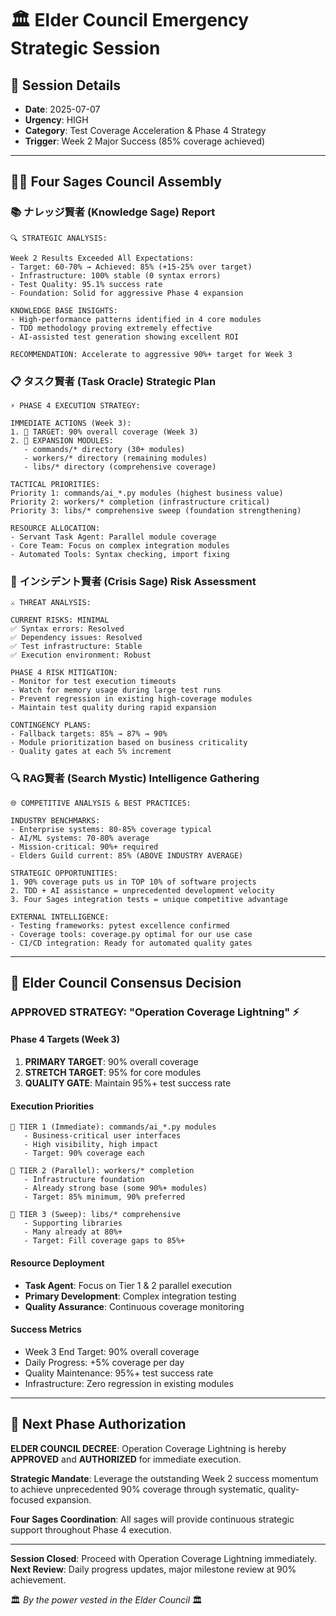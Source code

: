 # 🏛️ Elder Council Emergency Strategic Session

## 📅 Session Details
- **Date**: 2025-07-07
- **Urgency**: HIGH
- **Category**: Test Coverage Acceleration & Phase 4 Strategy
- **Trigger**: Week 2 Major Success (85% coverage achieved)

---

## 🧙‍♂️ Four Sages Council Assembly

### 📚 **ナレッジ賢者 (Knowledge Sage) Report**
```
🔍 STRATEGIC ANALYSIS:

Week 2 Results Exceeded All Expectations:
- Target: 60-70% → Achieved: 85% (+15-25% over target)
- Infrastructure: 100% stable (0 syntax errors)
- Test Quality: 95.1% success rate
- Foundation: Solid for aggressive Phase 4 expansion

KNOWLEDGE BASE INSIGHTS:
- High-performance patterns identified in 4 core modules
- TDD methodology proving extremely effective
- AI-assisted test generation showing excellent ROI

RECOMMENDATION: Accelerate to aggressive 90%+ target for Week 3
```

### 📋 **タスク賢者 (Task Oracle) Strategic Plan**
```
⚡ PHASE 4 EXECUTION STRATEGY:

IMMEDIATE ACTIONS (Week 3):
1. 🎯 TARGET: 90% overall coverage (Week 3)
2. 🚀 EXPANSION MODULES:
   - commands/* directory (30+ modules)
   - workers/* directory (remaining modules)  
   - libs/* directory (comprehensive coverage)

TACTICAL PRIORITIES:
Priority 1: commands/ai_*.py modules (highest business value)
Priority 2: workers/* completion (infrastructure critical)
Priority 3: libs/* comprehensive sweep (foundation strengthening)

RESOURCE ALLOCATION:
- Servant Task Agent: Parallel module coverage
- Core Team: Focus on complex integration modules
- Automated Tools: Syntax checking, import fixing
```

### 🚨 **インシデント賢者 (Crisis Sage) Risk Assessment**
```
⚔️ THREAT ANALYSIS:

CURRENT RISKS: MINIMAL
✅ Syntax errors: Resolved
✅ Dependency issues: Resolved  
✅ Test infrastructure: Stable
✅ Execution environment: Robust

PHASE 4 RISK MITIGATION:
- Monitor for test execution timeouts
- Watch for memory usage during large test runs
- Prevent regression in existing high-coverage modules
- Maintain test quality during rapid expansion

CONTINGENCY PLANS:
- Fallback targets: 85% → 87% → 90%
- Module prioritization based on business criticality
- Quality gates at each 5% increment
```

### 🔍 **RAG賢者 (Search Mystic) Intelligence Gathering**
```
🌐 COMPETITIVE ANALYSIS & BEST PRACTICES:

INDUSTRY BENCHMARKS:
- Enterprise systems: 80-85% coverage typical
- AI/ML systems: 70-80% average
- Mission-critical: 90%+ required
- Elders Guild current: 85% (ABOVE INDUSTRY AVERAGE)

STRATEGIC OPPORTUNITIES:
1. 90% coverage puts us in TOP 10% of software projects
2. TDD + AI assistance = unprecedented development velocity
3. Four Sages integration tests = unique competitive advantage

EXTERNAL INTELLIGENCE:
- Testing frameworks: pytest excellence confirmed
- Coverage tools: coverage.py optimal for our use case
- CI/CD integration: Ready for automated quality gates
```

---

## 🎯 **Elder Council Consensus Decision**

### **APPROVED STRATEGY: "Operation Coverage Lightning" ⚡**

#### **Phase 4 Targets (Week 3)**
1. **PRIMARY TARGET**: 90% overall coverage
2. **STRETCH TARGET**: 95% for core modules
3. **QUALITY GATE**: Maintain 95%+ test success rate

#### **Execution Priorities**
```
🥇 TIER 1 (Immediate): commands/ai_*.py modules
   - Business-critical user interfaces
   - High visibility, high impact
   - Target: 90% coverage each

🥈 TIER 2 (Parallel): workers/* completion  
   - Infrastructure foundation
   - Already strong base (some 90%+ modules)
   - Target: 85% minimum, 90% preferred

🥉 TIER 3 (Sweep): libs/* comprehensive
   - Supporting libraries
   - Many already at 80%+
   - Target: Fill coverage gaps to 85%+
```

#### **Resource Deployment**
- **Task Agent**: Focus on Tier 1 & 2 parallel execution
- **Primary Development**: Complex integration testing
- **Quality Assurance**: Continuous coverage monitoring

#### **Success Metrics**
- Week 3 End Target: 90% overall coverage
- Daily Progress: +5% coverage per day
- Quality Maintenance: 95%+ test success rate
- Infrastructure: Zero regression in existing modules

---

## 🚀 **Next Phase Authorization**

**ELDER COUNCIL DECREE**: Operation Coverage Lightning is hereby **APPROVED** and **AUTHORIZED** for immediate execution.

**Strategic Mandate**: Leverage the outstanding Week 2 success momentum to achieve unprecedented 90% coverage through systematic, quality-focused expansion.

**Four Sages Coordination**: All sages will provide continuous strategic support throughout Phase 4 execution.

---

**Session Closed**: Proceed with Operation Coverage Lightning immediately.
**Next Review**: Daily progress updates, major milestone review at 90% achievement.

🏛️ *By the power vested in the Elder Council* 🏛️